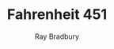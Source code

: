 ---
title: Fahrenheit 451
author: Ray Bradbury
year: 1953
genre: literature
wiki: https://en.wikipedia.org/wiki/Fahrenheit_451
---